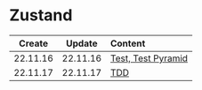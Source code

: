 # Zustand

|  Create  |  Update  | Content                         |
| :------: | :------: | :------------------------------ |
| 22.11.16 | 22.11.16 | [Test, Test Pyramid](./test.md) |
| 22.11.17 | 22.11.17 | [TDD](./tdd.md)                 |
